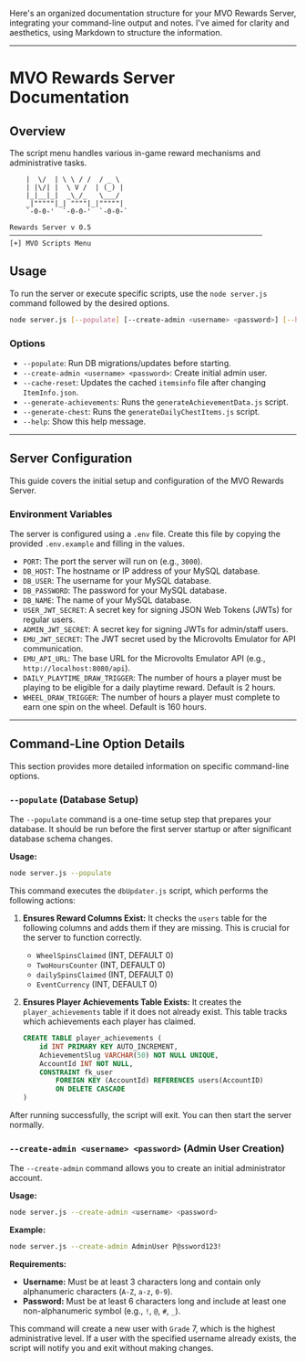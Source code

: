 Here's an organized documentation structure for your MVO Rewards Server, integrating your command-line output and notes. I've aimed for clarity and aesthetics, using Markdown to structure the information.

---

# MVO Rewards Server Documentation

## Overview

The script menu handles various in-game reward mechanisms and administrative tasks.

```
    |  \/  | \ \ / /  / _ \  
    | |\/| |  \ V /  | (_) | 
    |_|__|_|  _\_/_   \___/  
    _|"""""|_| """"|_|"""""| 
    `-0-0-'  `-0-0-'  `-0-0-` 
    
Rewards Server v 0.5
──────────────────────────────────────────────────────────────
[+] MVO Scripts Menu
```

## Usage

To run the server or execute specific scripts, use the `node server.js` command followed by the desired options.

```bash
node server.js [--populate] [--create-admin <username> <password>] [--help]
```

### Options

*   `--populate`: Run DB migrations/updates before starting.
*   `--create-admin <username> <password>`: Create initial admin user.
*   `--cache-reset`: Updates the cached `itemsinfo` file after changing `ItemInfo.json`.
*   `--generate-achievements`: Runs the `generateAchievementData.js` script.
*   `--generate-chest`: Runs the `generateDailyChestItems.js` script.
*   `--help`: Show this help message.

---

## Server Configuration

This guide covers the initial setup and configuration of the MVO Rewards Server.

### Environment Variables

The server is configured using a `.env` file. Create this file by copying the provided `.env.example` and filling in the values.

*   `PORT`: The port the server will run on (e.g., `3000`).
*   `DB_HOST`: The hostname or IP address of your MySQL database.
*   `DB_USER`: The username for your MySQL database.
*   `DB_PASSWORD`: The password for your MySQL database.
*   `DB_NAME`: The name of your MySQL database.
*   `USER_JWT_SECRET`: A secret key for signing JSON Web Tokens (JWTs) for regular users.
*   `ADMIN_JWT_SECRET`: A secret key for signing JWTs for admin/staff users.
*   `EMU_JWT_SECRET`: The JWT secret used by the Microvolts Emulator for API communication.
*   `EMU_API_URL`: The base URL for the Microvolts Emulator API (e.g., `http://localhost:8080/api`).
*   `DAILY_PLAYTIME_DRAW_TRIGGER`: The number of hours a player must be playing to be eligible for a daily playtime reward. Default is 2 hours.
*   `WHEEL_DRAW_TRIGGER`: The number of hours a player must complete to earn one spin on the wheel. Default is 160 hours.

---

## Command-Line Option Details

This section provides more detailed information on specific command-line options.

### `--populate` (Database Setup)

The `--populate` command is a one-time setup step that prepares your database. It should be run before the first server startup or after significant database schema changes.

**Usage:**

```bash
node server.js --populate
```

This command executes the `dbUpdater.js` script, which performs the following actions:

1.  **Ensures Reward Columns Exist:** It checks the `users` table for the following columns and adds them if they are missing. This is crucial for the server to function correctly.
    *   `WheelSpinsClaimed` (INT, DEFAULT 0)
    *   `TwoHoursCounter` (INT, DEFAULT 0)
    *   `dailySpinsClaimed` (INT, DEFAULT 0)
    *   `EventCurrency` (INT, DEFAULT 0)

2.  **Ensures Player Achievements Table Exists:** It creates the `player_achievements` table if it does not already exist. This table tracks which achievements each player has claimed.

    ```sql
    CREATE TABLE player_achievements (
        id INT PRIMARY KEY AUTO_INCREMENT,
        AchievementSlug VARCHAR(50) NOT NULL UNIQUE,
        AccountId INT NOT NULL,
        CONSTRAINT fk_user
            FOREIGN KEY (AccountId) REFERENCES users(AccountID)
            ON DELETE CASCADE
    )
    ```

After running successfully, the script will exit. You can then start the server normally.

### `--create-admin <username> <password>` (Admin User Creation)

The `--create-admin` command allows you to create an initial administrator account.

**Usage:**

```bash
node server.js --create-admin <username> <password>
```

**Example:**

```bash
node server.js --create-admin AdminUser P@ssword123!
```

**Requirements:**

*   **Username:** Must be at least 3 characters long and contain only alphanumeric characters (`A-Z`, `a-z`, `0-9`).
*   **Password:** Must be at least 6 characters long and include at least one non-alphanumeric symbol (e.g., `!`, `@`, `#`, `_`).

This command will create a new user with `Grade` 7, which is the highest administrative level. If a user with the specified username already exists, the script will notify you and exit without making changes.